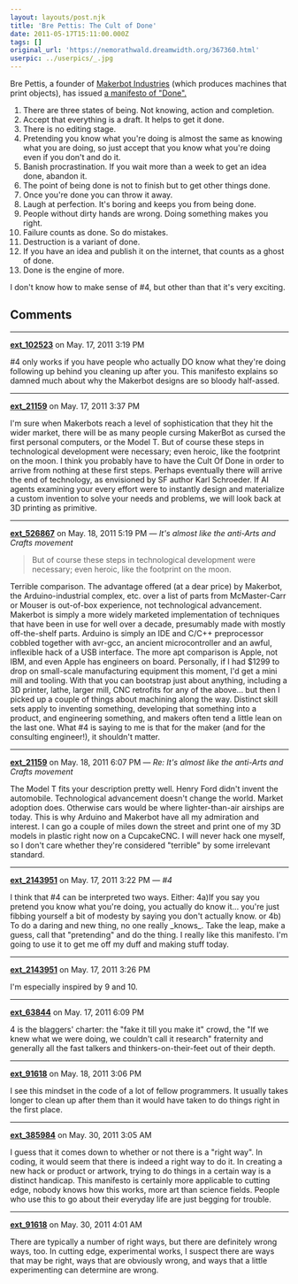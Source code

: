 ```yaml
---
layout: layouts/post.njk
title: 'Bre Pettis: The Cult of Done'
date: 2011-05-17T15:11:00.000Z
tags: []
original_url: 'https://nemorathwald.dreamwidth.org/367360.html'
userpic: ../userpics/_.jpg
---
```

Bre Pettis, a founder of [Makerbot Industries](http://www.makerbot.com/) (which produces machines that print objects), has issued [a manifesto of "Done".](http://www.brepettis.com/blog/2009/3/3/the-cult-of-done-manifesto.html?v=1)

1.  There are three states of being. Not knowing, action and completion.
2.  Accept that everything is a draft. It helps to get it done.
3.  There is no editing stage.
4.  Pretending you know what you're doing is almost the same as knowing what you are doing, so just accept that you know what you're doing even if you don't and do it.
5.  Banish procrastination. If you wait more than a week to get an idea done, abandon it.
6.  The point of being done is not to finish but to get other things done.
7.  Once you're done you can throw it away.
8.  Laugh at perfection. It's boring and keeps you from being done.
9.  People without dirty hands are wrong. Doing something makes you right.
10.  Failure counts as done. So do mistakes.
11.  Destruction is a variant of done.
12.  If you have an idea and publish it on the internet, that counts as a ghost of done.
13.  Done is the engine of more.

I don't know how to make sense of #4, but other than that it's very exciting.

## Comments

---

**[ext_102523](https://www.dreamwidth.org/users/ext_102523)** on May. 17, 2011 3:19 PM

#4 only works if you have people who actually DO know what they're doing following up behind you cleaning up after you. This manifesto explains so damned much about why the Makerbot designs are so bloody half-assed.

---

**[ext_21159](https://www.dreamwidth.org/users/ext_21159)** on May. 17, 2011 3:37 PM

I'm sure when Makerbots reach a level of sophistication that they hit the wider market, there will be as many people cursing MakerBot as cursed the first personal computers, or the Model T. But of course these steps in technological development were necessary; even heroic, like the footprint on the moon. I think you probably have to have the Cult Of Done in order to arrive from nothing at these first steps. Perhaps eventually there will arrive the end of technology, as envisioned by SF author Karl Schroeder. If AI agents examining your every effort were to instantly design and materialize a custom invention to solve your needs and problems, we will look back at 3D printing as primitive.

---

**[ext_526867](https://www.dreamwidth.org/users/ext_526867)** on May. 18, 2011 5:19 PM — *It's almost like the anti-Arts and Crafts movement*

> But of course these steps in technological development were necessary; even heroic, like the footprint on the moon.

Terrible comparison. The advantage offered (at a dear price) by Makerbot, the Arduino-industrial complex, etc. over a list of parts from McMaster-Carr or Mouser is out-of-box experience, not technological advancement. Makerbot is simply a more widely marketed implementation of techniques that have been in use for well over a decade, presumably made with mostly off-the-shelf parts. Arduino is simply an IDE and C/C++ preprocessor cobbled together with avr-gcc, an ancient microcontroller and an awful, inflexible hack of a USB interface. The more apt comparison is Apple, not IBM, and even Apple has engineers on board. Personally, if I had $1299 to drop on small-scale manufacturing equipment this moment, I'd get a mini mill and tooling. With that you can bootstrap just about anything, including a 3D printer, lathe, larger mill, CNC retrofits for any of the above... but then I picked up a couple of things about machining along the way. Distinct skill sets apply to inventing something, developing that something into a product, and engineering something, and makers often tend a little lean on the last one. What #4 is saying to me is that for the maker (and for the consulting engineer!), it shouldn't matter.

---

**[ext_21159](https://www.dreamwidth.org/users/ext_21159)** on May. 18, 2011 6:07 PM — *Re: It's almost like the anti-Arts and Crafts movement*

The Model T fits your description pretty well. Henry Ford didn't invent the automobile. Technological advancement doesn't change the world. Market adoption does. Otherwise cars would be where lighter-than-air airships are today. This is why Arduino and Makerbot have all my admiration and interest. I can go a couple of miles down the street and print one of my 3D models in plastic right now on a CupcakeCNC. I will never hack one myself, so I don't care whether they're considered "terrible" by some irrelevant standard.

---

**[ext_2143951](https://www.dreamwidth.org/users/ext_2143951)** on May. 17, 2011 3:22 PM — *#4*

I think that #4 can be interpreted two ways. Either: 4a)If you say you pretend you know what you're doing, you actually do know it... you're just fibbing yourself a bit of modesty by saying you don't actually know. or 4b) To do a daring and new thing, no one really \_knows\_. Take the leap, make a guess, call that "pretending" and do the thing. I really like this manifesto. I'm going to use it to get me off my duff and making stuff today.

---

**[ext_2143951](https://www.dreamwidth.org/users/ext_2143951)** on May. 17, 2011 3:26 PM

I'm especially inspired by 9 and 10.

---

**[ext_63844](https://www.dreamwidth.org/users/ext_63844)** on May. 17, 2011 6:09 PM

4 is the blaggers' charter: the "fake it till you make it" crowd, the "If we knew what we were doing, we couldn't call it research" fraternity and generally all the fast talkers and thinkers-on-their-feet out of their depth.

---

**[ext_91618](https://www.dreamwidth.org/users/ext_91618)** on May. 18, 2011 3:06 PM

I see this mindset in the code of a lot of fellow programmers. It usually takes longer to clean up after them than it would have taken to do things right in the first place.

---

**[ext_385984](https://www.dreamwidth.org/users/ext_385984)** on May. 30, 2011 3:05 AM

I guess that it comes down to whether or not there is a "right way". In coding, it would seem that there is indeed a right way to do it. In creating a new hack or product or artwork, trying to do things in a certain way is a distinct handicap. This manifesto is certainly more applicable to cutting edge, nobody knows how this works, more art than science fields. People who use this to go about their everyday life are just begging for trouble.

---

**[ext_91618](https://www.dreamwidth.org/users/ext_91618)** on May. 30, 2011 4:01 AM

There are typically a number of right ways, but there are definitely wrong ways, too. In cutting edge, experimental works, I suspect there are ways that may be right, ways that are obviously wrong, and ways that a little experimenting can determine are wrong.
